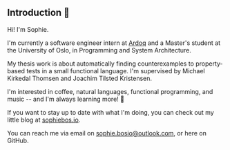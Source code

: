 ## Introduction 👋

Hi! I'm Sophie.

I'm currently a software engineer intern at [Ardoq](https://ardoq.com) and a Master's student at the University of Oslo, in Programming and System Architecture.

My thesis work is about automatically finding counterexamples to property-based tests in a small functional language. I'm supervised by Michael Kirkedal Thomsen and Joachim Tilsted Kristensen.

I'm interested in coffee, natural languages, functional programming, and music -- and I'm always learning more! 🌱

If you want to stay up to date with what I'm doing, you can check out my little blog at [sophiebos.io](https://sophiebos.io).

You can reach me via email on [sophie.bosio@outlook.com](mailto:sophie.bosio@outlook.com), or here on GitHub.
